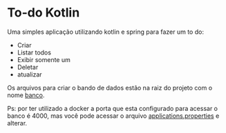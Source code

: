 # To-do Kotlin

Uma simples aplicação utilizando kotlin e spring para fazer um to do:

- Criar
- Listar todos 
- Exibir somente um  
- Deletar 
- atualizar


Os arquivos para criar o bando de dados estão na raiz do projeto com o nome [banco](https://github.com/Lucas-Chaves/todo-kotlin/blob/master/banco.db).

Ps: por ter utilizado a docker a porta que esta configurado para acessar o banco é 4000, mas você pode acessar o arquivo [applications.properties](https://github.com/Lucas-Chaves/todo-kotlin/blob/master/src/main/resources/application.properties) e alterar.

